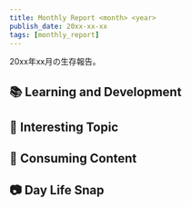 ```yaml
---
title: Monthly Report <month> <year>
publish_date: 20xx-xx-xx
tags: [monthly_report]
---
```


20xx年xx月の生存報告。

## 📚 Learning and Development

## 🧐 Interesting Topic

## 👾 Consuming Content

## 📷 Day Life Snap

